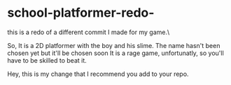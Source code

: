 # school-platformer-redo-
this is a redo of a different commit I made for my game.\

So, It is a 2D platformer with the boy and his slime. The name hasn't been chosen yet but it'll be chosen soon
It is a rage game, unfortunatly, so you'll have to be skilled to beat it.

Hey, this is my change that I recommend you add to your repo.